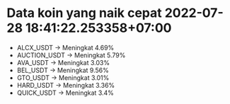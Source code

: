 # Data koin yang naik cepat 2022-07-28 18:41:22.253358+07:00

* ALCX_USDT -> Meningkat 4.69%
* AUCTION_USDT -> Meningkat 5.79%
* AVA_USDT -> Meningkat 3.03%
* BEL_USDT -> Meningkat 9.56%
* GTO_USDT -> Meningkat 3.01%
* HARD_USDT -> Meningkat 3.36%
* QUICK_USDT -> Meningkat 3.4%
